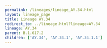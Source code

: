 ```yaml
---
permalink: /lineages/lineage_AY.34.html
layout: lineage_page
title: Lineage AY.34
redirect_to: ../lineage.html?lineage=AY.34
lineage: AY.34
parent: B.1.617.2
children: ['AY.34', 'AY.34.1', 'AY.34.1.1']
---
```

